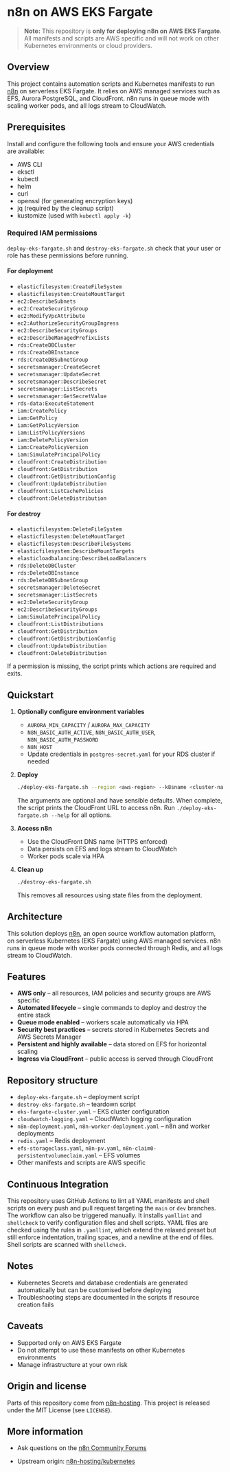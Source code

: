 # n8n on AWS EKS Fargate

> **Note:** This repository is **only for deploying n8n on AWS EKS Fargate**. All manifests and scripts are AWS specific and will not work on other Kubernetes environments or cloud providers.

## Overview

This project contains automation scripts and Kubernetes manifests to run [n8n](https://n8n.io/) on serverless EKS Fargate. It relies on AWS managed services such as EFS, Aurora PostgreSQL, and CloudFront. n8n runs in queue mode with scaling worker pods, and all logs stream to CloudWatch.

## Prerequisites

Install and configure the following tools and ensure your AWS credentials are available:

- AWS CLI
- eksctl
- kubectl
- helm
- curl
- openssl (for generating encryption keys)
- jq (required by the cleanup script)
- kustomize (used with `kubectl apply -k`)

### Required IAM permissions

`deploy-eks-fargate.sh` and `destroy-eks-fargate.sh` check that your user or role has these permissions before running.

#### For deployment
- `elasticfilesystem:CreateFileSystem`
- `elasticfilesystem:CreateMountTarget`
- `ec2:DescribeSubnets`
- `ec2:CreateSecurityGroup`
- `ec2:ModifyVpcAttribute`
- `ec2:AuthorizeSecurityGroupIngress`
- `ec2:DescribeSecurityGroups`
- `ec2:DescribeManagedPrefixLists`
- `rds:CreateDBCluster`
- `rds:CreateDBInstance`
- `rds:CreateDBSubnetGroup`
- `secretsmanager:CreateSecret`
- `secretsmanager:UpdateSecret`
- `secretsmanager:DescribeSecret`
- `secretsmanager:ListSecrets`
- `secretsmanager:GetSecretValue`
- `rds-data:ExecuteStatement`
- `iam:CreatePolicy`
- `iam:GetPolicy`
- `iam:GetPolicyVersion`
- `iam:ListPolicyVersions`
- `iam:DeletePolicyVersion`
- `iam:CreatePolicyVersion`
- `iam:SimulatePrincipalPolicy`
- `cloudfront:CreateDistribution`
- `cloudfront:GetDistribution`
- `cloudfront:GetDistributionConfig`
- `cloudfront:UpdateDistribution`
- `cloudfront:ListCachePolicies`
- `cloudfront:DeleteDistribution`

#### For destroy
- `elasticfilesystem:DeleteFileSystem`
- `elasticfilesystem:DeleteMountTarget`
- `elasticfilesystem:DescribeFileSystems`
- `elasticfilesystem:DescribeMountTargets`
- `elasticloadbalancing:DescribeLoadBalancers`
- `rds:DeleteDBCluster`
- `rds:DeleteDBInstance`
- `rds:DeleteDBSubnetGroup`
- `secretsmanager:DeleteSecret`
- `secretsmanager:ListSecrets`
- `ec2:DeleteSecurityGroup`
- `ec2:DescribeSecurityGroups`
- `iam:SimulatePrincipalPolicy`
- `cloudfront:ListDistributions`
- `cloudfront:GetDistribution`
- `cloudfront:GetDistributionConfig`
- `cloudfront:UpdateDistribution`
- `cloudfront:DeleteDistribution`

If a permission is missing, the script prints which actions are required and exits.

## Quickstart

1. **Optionally configure environment variables**
   
   - `AURORA_MIN_CAPACITY` / `AURORA_MAX_CAPACITY`
   - `N8N_BASIC_AUTH_ACTIVE`, `N8N_BASIC_AUTH_USER`, `N8N_BASIC_AUTH_PASSWORD`
   - `N8N_HOST`
   - Update credentials in `postgres-secret.yaml` for your RDS cluster if needed

2. **Deploy**
   ```bash
   ./deploy-eks-fargate.sh --region <aws-region> --k8sname <cluster-name> --domain <n8n-domain>
   ```
   The arguments are optional and have sensible defaults. When complete, the script prints the CloudFront URL to access n8n. Run `./deploy-eks-fargate.sh --help` for all options.

3. **Access n8n**
   
   - Use the CloudFront DNS name (HTTPS enforced)
   - Data persists on EFS and logs stream to CloudWatch
   - Worker pods scale via HPA

4. **Clean up**
   ```bash
   ./destroy-eks-fargate.sh
   ```
   This removes all resources using state files from the deployment.

## Architecture

This solution deploys [n8n](https://n8n.io/), an open source workflow automation platform, on serverless Kubernetes (EKS Fargate) using AWS managed services. n8n runs in queue mode with worker pods connected through Redis, and all logs stream to CloudWatch.

## Features

- **AWS only** – all resources, IAM policies and security groups are AWS specific
- **Automated lifecycle** – single commands to deploy and destroy the entire stack
- **Queue mode enabled** – workers scale automatically via HPA
- **Security best practices** – secrets stored in Kubernetes Secrets and AWS Secrets Manager
- **Persistent and highly available** – data stored on EFS for horizontal scaling
- **Ingress via CloudFront** – public access is served through CloudFront

## Repository structure

- `deploy-eks-fargate.sh` – deployment script
- `destroy-eks-fargate.sh` – teardown script
- `eks-fargate-cluster.yaml` – EKS cluster configuration
- `cloudwatch-logging.yaml` – CloudWatch logging configuration
- `n8n-deployment.yaml`, `n8n-worker-deployment.yaml` – n8n and worker deployments
- `redis.yaml` – Redis deployment
- `efs-storageclass.yaml`, `n8n-pv.yaml`, `n8n-claim0-persistentvolumeclaim.yaml` – EFS volumes
- Other manifests and scripts are AWS specific

## Continuous Integration

This repository uses GitHub Actions to lint all YAML manifests and shell scripts on every push and pull request targeting the `main` or `dev` branches. The workflow can also be triggered manually. It installs `yamllint` and `shellcheck` to verify configuration files and shell scripts. YAML files are checked using the rules in `.yamllint`, which extend the relaxed preset but still enforce indentation, trailing spaces, and a newline at the end of files. Shell scripts are scanned with `shellcheck`.

## Notes

- Kubernetes Secrets and database credentials are generated automatically but can be customised before deploying
- Troubleshooting steps are documented in the scripts if resource creation fails

## Caveats

- Supported only on AWS EKS Fargate
- Do not attempt to use these manifests on other Kubernetes environments
- Manage infrastructure at your own risk

## Origin and license

Parts of this repository come from [n8n-hosting](https://github.com/n8n-io/n8n-hosting/tree/main/kubernetes). This project is released under the MIT License (see `LICENSE`).

## More information

- Ask questions on the [n8n Community Forums](https://community.n8n.io/)

- Upstream origin: [n8n-hosting/kubernetes](https://github.com/n8n-io/n8n-hosting/tree/main/kubernetes)
